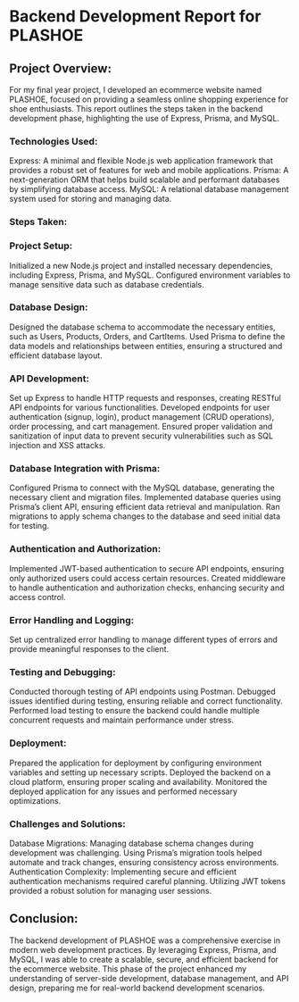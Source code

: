 # Backend Development Report for PLASHOE

## Project Overview:

For my final year project, I developed an ecommerce website named PLASHOE, focused on providing a seamless online shopping experience for shoe enthusiasts. This report outlines the steps taken in the backend development phase, highlighting the use of Express, Prisma, and MySQL.

### Technologies Used:

Express: A minimal and flexible Node.js web application framework that provides a robust set of features for web and mobile applications.
Prisma: A next-generation ORM that helps build scalable and performant databases by simplifying database access.
MySQL: A relational database management system used for storing and managing data.

### Steps Taken:

### Project Setup:

Initialized a new Node.js project and installed necessary dependencies, including Express, Prisma, and MySQL.
Configured environment variables to manage sensitive data such as database credentials.

### Database Design:

Designed the database schema to accommodate the necessary entities, such as Users, Products, Orders, and CartItems.
Used Prisma to define the data models and relationships between entities, ensuring a structured and efficient database layout.

### API Development:

Set up Express to handle HTTP requests and responses, creating RESTful API endpoints for various functionalities.
Developed endpoints for user authentication (signup, login), product management (CRUD operations), order processing, and cart management.
Ensured proper validation and sanitization of input data to prevent security vulnerabilities such as SQL injection and XSS attacks.

### Database Integration with Prisma:

Configured Prisma to connect with the MySQL database, generating the necessary client and migration files.
Implemented database queries using Prisma’s client API, ensuring efficient data retrieval and manipulation.
Ran migrations to apply schema changes to the database and seed initial data for testing.

### Authentication and Authorization:

Implemented JWT-based authentication to secure API endpoints, ensuring only authorized users could access certain resources.
Created middleware to handle authentication and authorization checks, enhancing security and access control.

### Error Handling and Logging:

Set up centralized error handling to manage different types of errors and provide meaningful responses to the client.

### Testing and Debugging:

Conducted thorough testing of API endpoints using Postman.
Debugged issues identified during testing, ensuring reliable and correct functionality.
Performed load testing to ensure the backend could handle multiple concurrent requests and maintain performance under stress.

### Deployment:

Prepared the application for deployment by configuring environment variables and setting up necessary scripts.
Deployed the backend on a cloud platform, ensuring proper scaling and availability.
Monitored the deployed application for any issues and performed necessary optimizations.

### Challenges and Solutions:

Database Migrations: Managing database schema changes during development was challenging. Using Prisma’s migration tools helped automate and track changes, ensuring consistency across environments.
Authentication Complexity: Implementing secure and efficient authentication mechanisms required careful planning. Utilizing JWT tokens provided a robust solution for managing user sessions.

## Conclusion:

The backend development of PLASHOE was a comprehensive exercise in modern web development practices. By leveraging Express, Prisma, and MySQL, I was able to create a scalable, secure, and efficient backend for the ecommerce website. This phase of the project enhanced my understanding of server-side development, database management, and API design, preparing me for real-world backend development scenarios.
